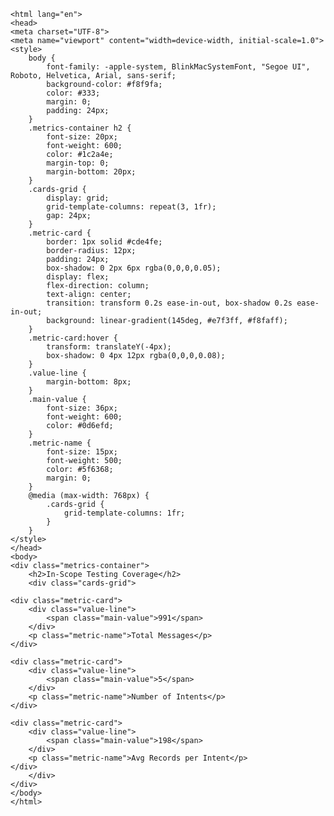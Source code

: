 
    <html lang="en">
    <head>
    <meta charset="UTF-8">
    <meta name="viewport" content="width=device-width, initial-scale=1.0">
    <style>
        body {
            font-family: -apple-system, BlinkMacSystemFont, "Segoe UI", Roboto, Helvetica, Arial, sans-serif;
            background-color: #f8f9fa;
            color: #333;
            margin: 0;
            padding: 24px;
        }
        .metrics-container h2 {
            font-size: 20px;
            font-weight: 600;
            color: #1c2a4e;
            margin-top: 0;
            margin-bottom: 20px;
        }
        .cards-grid {
            display: grid;
            grid-template-columns: repeat(3, 1fr);
            gap: 24px;
        }
        .metric-card {
            border: 1px solid #cde4fe;
            border-radius: 12px;
            padding: 24px;
            box-shadow: 0 2px 6px rgba(0,0,0,0.05);
            display: flex;
            flex-direction: column;
            text-align: center;
            transition: transform 0.2s ease-in-out, box-shadow 0.2s ease-in-out;
            background: linear-gradient(145deg, #e7f3ff, #f8faff);
        }
        .metric-card:hover {
            transform: translateY(-4px);
            box-shadow: 0 4px 12px rgba(0,0,0,0.08);
        }
        .value-line {
            margin-bottom: 8px;
        }
        .main-value {
            font-size: 36px;
            font-weight: 600;
            color: #0d6efd;
        }
        .metric-name {
            font-size: 15px;
            font-weight: 500;
            color: #5f6368;
            margin: 0;
        }
        @media (max-width: 768px) {
            .cards-grid {
                grid-template-columns: 1fr;
            }
        }
    </style>
    </head>
    <body>
    <div class="metrics-container">
        <h2>In-Scope Testing Coverage</h2>
        <div class="cards-grid">
            
    <div class="metric-card">
        <div class="value-line">
            <span class="main-value">991</span>
        </div>
        <p class="metric-name">Total Messages</p>
    </div>
            
    <div class="metric-card">
        <div class="value-line">
            <span class="main-value">5</span>
        </div>
        <p class="metric-name">Number of Intents</p>
    </div>
            
    <div class="metric-card">
        <div class="value-line">
            <span class="main-value">198</span>
        </div>
        <p class="metric-name">Avg Records per Intent</p>
    </div>
        </div>
    </div>
    </body>
    </html>
    